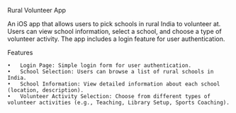 Rural Volunteer App

An iOS app that allows users to pick schools in rural India to volunteer at. Users can view school information, select a school, and choose a type of volunteer activity. The app includes a login feature for user authentication.

Features

	•	Login Page: Simple login form for user authentication.
	•	School Selection: Users can browse a list of rural schools in India.
	•	School Information: View detailed information about each school (location, description).
	•	Volunteer Activity Selection: Choose from different types of volunteer activities (e.g., Teaching, Library Setup, Sports Coaching).
